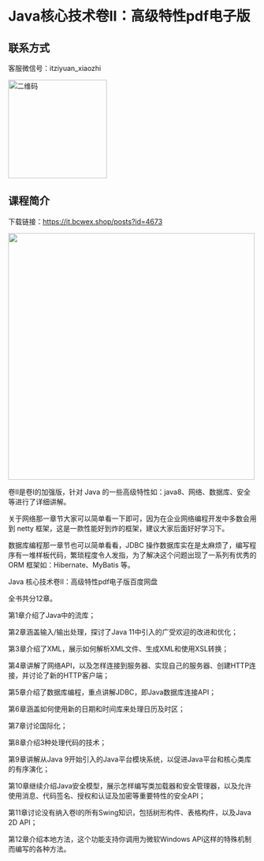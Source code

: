 # Java核心技术卷II：高级特性pdf电子版

## 联系方式

客服微信号：itziyuan_xiaozhi

<img src="https://ziyuanyun.oss-cn-guangzhou.aliyuncs.com/common/20240614073449/666b82192834a.jpg" width="200" height="200" alt="二维码">

## 课程简介

下载链接：https://it.bcwex.shop/posts?id=4673

<img src="https://ziyuanyun.oss-cn-guangzhou.aliyuncs.com/yun/20241129110342/67492f0e17df0.jpg" width="500" alt="">

  卷II是卷I的加强版，针对 Java 的一些高级特性如：java8、网络、数据库、安全等进行了详细讲解。

 关于网络那一章节大家可以简单看一下即可，因为在企业网络编程开发中多数会用到 netty 框架，这是一款性能好到炸的框架，建议大家后面好好学习下。

 数据库编程那一章节也可以简单看看，JDBC 操作数据库实在是太麻烦了，编写程序有一堆样板代码，繁琐程度令人发指，为了解决这个问题出现了一系列有优秀的 ORM 框架如：Hibernate、MyBatis 等。

 Java 核心技术卷II：高级特性pdf电子版百度网盘



 全书共分12章。

 第1章介绍了Java中的流库；

 第2章涵盖输入/输出处理，探讨了Java 11中引入的广受欢迎的改进和优化；

 第3章介绍了XML，展示如何解析XML文件、生成XML和使用XSL转换；

 第4章讲解了网络API，以及怎样连接到服务器、实现自己的服务器、创建HTTP连接，并讨论了新的HTTP客户端；

 第5章介绍了数据库编程，重点讲解JDBC，即Java数据库连接API；

 第6章涵盖如何使用新的日期和时间库来处理日历及时区；

 第7章讨论国际化；

 第8章介绍3种处理代码的技术；

 第9章讲解从Java 9开始引入的Java平台模块系统，以促进Java平台和核心类库的有序演化；

 第10章继续介绍Java安全模型，展示怎样编写类加载器和安全管理器，以及允许使用消息、代码签名、授权和认证及加密等重要特性的安全API；

 第11章讨论没有纳入卷Ⅰ的所有Swing知识，包括树形构件、表格构件，以及Java 2D API；

 第12章介绍本地方法，这个功能支持你调用为微软Windows API这样的特殊机制而编写的各种方法。

  